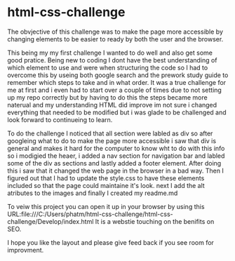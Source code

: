 # html-css-challenge
The obvjective of this challenge was to make the page more accessible by changing elements to be easier to ready by both the user and the browser.

This being my my first challenge I wanted to do well and also get some good pratice. Being new to coding I dont have the best understanding of which element to use and were when structuring the code so I had to overcome this by useing both google search and the prework study guide to remember which steps to take and in what order. It was a true challenge for me at first and i even had to start over a couple of times due to not setting up my repo correctly but by having to do this the steps became more naterual and my understanding HTML did improve im not sure i changed everything that needed to be modified but i was glade to be challenged and look forward to continueing to learn. 

To do the challenge I noticed that all section were labled as div so after googleing what to do to make the page more accessible i saw that div is general and makes it hard for the computer to know wht to do with this info so i modigied the heaer, i added a nav section for navigation bar and labled some of the div as sections and lastly added a footer element. After doing this i saw that it changed the web page in the browser in a bad way. Then I figured out that I had to update the style.css to have these elements included so that the page could maintaine it's look. next I add the alt atributes to the images and finally I created my readme.md 

To veiw this project you can open it up in your browser by using this URL:file:///C:/Users/phatm/html-css-challenge/html-css-challenge/Develop/index.html
It is a webstie touching on the benifits on SEO.

I hope you like the layout and please give feed back if you see room for improvment. 
